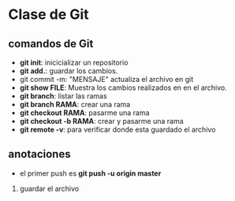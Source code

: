 # Clase de Git
## comandos de Git
- **git init**: inicicializar un repositorio
- **git add.**: guardar los cambios.
-  git commit -m: "MENSAJE" actualiza el archivo en git
- **git show FILE**: Muestra los cambios realizados en en el archivo.
- **git branch**: listar las ramas
- **git branch RAMA**: crear una rama
- **git checkout RAMA**: pasarme una rama
- **git checkout -b RAMA**: crear y pasarme una rama
- **git remote -v**: para verificar donde esta guardado el archivo

## anotaciones
- el primer push es **git push -u origin master**
1. guardar el archivo